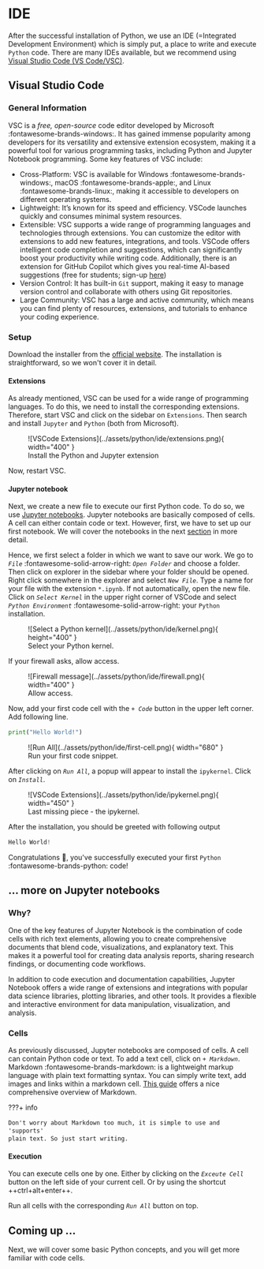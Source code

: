 # IDE

After the successful installation of Python, we use an IDE
(=Integrated Development Environment) which is simply put, a place to write and 
execute `Python` code. There are many IDEs available, but we recommend using 
[Visual Studio Code (VS Code/VSC)](https://code.visualstudio.com/).

## Visual Studio Code

### General Information

<!-- Following sections were copied from Manuels PyGuide -->

VSC is a *free, open-source* code editor developed by Microsoft :fontawesome-brands-windows:.
It has gained immense popularity among developers for its versatility and
extensive extension ecosystem, making it a powerful tool for various 
programming tasks, including Python and Jupyter Notebook programming. 
Some key features of VSC include:

- Cross-Platform: VSC is available for Windows :fontawesome-brands-windows:,
macOS :fontawesome-brands-apple:, and Linux :fontawesome-brands-linux:, 
making it accessible to developers on different operating systems.
- Lightweight: It’s known for its speed and efficiency. VSCode launches quickly
and consumes minimal system resources.
- Extensible: VSC supports a wide range of programming languages and 
technologies through extensions. You can customize the editor with extensions 
to add new features, integrations, and tools. VSCode offers intelligent code 
completion and suggestions, which can significantly boost your productivity 
while writing code. Additionally, there is an extension for GitHub
Copilot which gives you real-time AI-based suggestions (free for students;
sign-up [here](https://github.com/education/students))
- Version Control: It has built-in `Git` support, making it easy to manage 
version control and collaborate with others using Git repositories.
- Large Community: VSC has a large and active community, which means you can
find plenty of resources, extensions, and tutorials to enhance your coding
experience.

### Setup

Download the installer from the [official website](https://code.visualstudio.com/Download).
The installation is straightforward, so we won't cover it in detail. 

#### Extensions

As already mentioned, VSC can be used for a wide range of programming
languages. To do this, we need to install the corresponding extensions. 
Therefore, start VSC and click on the sidebar on `Extensions`. Then search 
and install `Jupyter` and `Python` (both from Microsoft). 

<figure markdown="span">
  ![VSCode Extensions](../assets/python/ide/extensions.png){ width="400" }
  <figcaption>Install the Python and Jupyter extension</figcaption>
</figure>

Now, restart VSC.

#### Jupyter notebook

Next, we create a new file to execute our first Python code. 
To do so, we use [Jupyter notebooks](https://jupyter.org/).
Jupyter notebooks are basically composed of cells. A cell can either contain 
code or text. However, first, we have to set up our first notebook. We will cover
the notebooks in the next [section](#more-on-jupyter-notebooks) in more detail.

Hence, we first select a folder in which we want to save our work. We go to 
*`File`* :fontawesome-solid-arrow-right: *`Open Folder`* and choose a folder.
Then click on explorer in the sidebar where your folder should be opened. Right 
click somewhere in the explorer and select *`New File`*. Type a name for 
your file with the extension `*.ipynb`.
If not automatically, open the new file. Click on *`Select Kernel`* in the 
upper right corner of VSCode and select *`Python Environment`*
:fontawesome-solid-arrow-right: your `Python` installation.

<figure markdown="span">
  ![Select a Python kernel](../assets/python/ide/kernel.png){ height="400" }
  <figcaption>Select your Python kernel.</figcaption>
</figure>

If your firewall asks, allow access.

<figure markdown="span">
  ![Firewall message](../assets/python/ide/firewall.png){ width="400" }
  <figcaption>Allow access.</figcaption>
</figure>

Now, add your first code cell with the *`+ Code`* button in the upper left 
corner. Add following line.

```py
print("Hello World!")
```

<figure markdown="span">
  ![Run All](../assets/python/ide/first-cell.png){ width="680" }
  <figcaption>Run your first code snippet.</figcaption>
</figure>

After clicking on *`Run All`*, a popup will appear to install the `ipykernel`.
Click on *`Install`*. 

<figure markdown="span">
  ![VSCode Extensions](../assets/python/ide/ipykernel.png){ width="450" }
  <figcaption>Last missing piece - the ipykernel.</figcaption>
</figure>

After the installation, you should be greeted with following output

```py
Hello World!
```

Congratulations 🎉, you've successfully executed your first `Python` 
:fontawesome-brands-python: code!

## ... more on Jupyter notebooks

### Why?

One of the key features of Jupyter Notebook is the combination of code cells 
with rich text elements, allowing you to create comprehensive documents that 
blend code, visualizations, and explanatory text. This makes it a powerful tool
for creating data analysis reports, sharing research findings, or documenting 
code workflows.

In addition to code execution and documentation capabilities, Jupyter Notebook 
offers a wide range of extensions and integrations with popular data science 
libraries, plotting libraries, and other tools. It provides a flexible and 
interactive environment for data manipulation, visualization, and analysis.

### Cells

As previously discussed, Jupyter notebooks are composed of cells. A cell can 
contain Python code or text. To add a text cell, click on *`+ Markdown`*. 
Markdown :fontawesome-brands-markdown: is a lightweight markup language with 
plain text formatting syntax. You can simply write text, add images and links
within a markdown cell. [This guide](https://www.markdownguide.org/basic-syntax/)
offers a nice comprehensive overview of Markdown.

???+ info

    Don't worry about Markdown too much, it is simple to use and 'supports' 
    plain text. So just start writing.

#### Execution

You can execute cells one by one. Either by clicking on the *`Exceute Cell`* 
button on the left side of your current cell. Or by using the shortcut 
++ctrl+alt+enter++.

Run all cells with the corresponding *`Run All`* button on top.

## Coming up ...

Next, we will cover some basic Python concepts, and you will get more familiar 
with code cells.